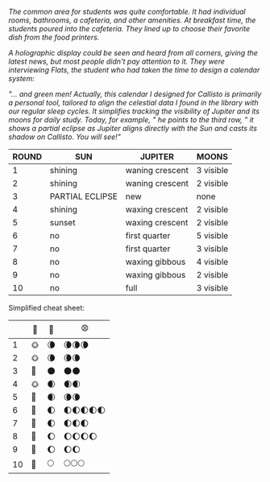 *The common area for students was quite comfortable. It had individual rooms, bathrooms, a cafeteria, and other amenities. At breakfast time, the students poured into the cafeteria. They lined up to choose their favorite dish from the food printers.*

*A holographic display could be seen and heard from all corners, giving the latest news, but most people didn't pay attention to it. They were interviewing Flats, the student who had taken the time to design a calendar system:*

*"... and green men! Actually, this calendar I designed for Callisto is primarily a personal tool, tailored to align the celestial data I found in the library with our regular sleep cycles. It simplifies tracking the visibility of Jupiter and its moons for daily study. Today, for example, " he points to the third row, " it shows a partial eclipse as Jupiter aligns directly with the Sun and casts its shadow on Callisto. You will see!"*

|ROUND|SUN|JUPITER|MOONS|
|-|-|-|-|
|1|shining|waning crescent|3 visible|
|2|shining|waning crescent|2 visible|
|3|PARTIAL ECLIPSE|new|none|
|4|shining|waxing crescent|2 visible|
|5|sunset|waxing crescent|2 visible|
|6|no|first quarter|5 visible|
|7|no|first quarter|3 visible|
|8|no|waxing gibbous|4 visible|
|9|no|waxing gibbous|2 visible|
|10|no|full|3 visible|

Simplified cheat sheet:

| |🔆|🎾|⚾️|
|-|-|-|-|
|1|🌞|🌘|🌘🌘🌘|
|2|🌞|🌘|🌘🌘|
|3|🌌|🌑|🌑🌑|
|4|🌞|🌒|🌒🌒|
|5|🌅|🌒|🌘🌘|
|6|🌌|🌓|🌓🌓🌓🌓🌓|
|7|🌌|🌓|🌓🌓🌓|
|8|🌌|🌔|🌔🌔🌔🌔|
|9|🌌|🌔|🌔🌔|
|10|🌌|🌕|🌕🌕🌕|

